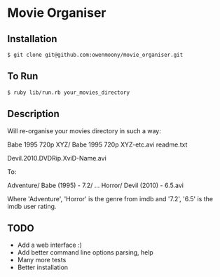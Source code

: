 Movie Organiser
===============

Installation
-----------

    $ git clone git@github.com:owenmoony/movie_organiser.git

To Run
------

    $ ruby lib/run.rb your_movies_directory


Description
-----------

Will re-organise your movies directory in such a way:

Babe 1995 720p XYZ/
    Babe 1995 720p XYZ-etc.avi
    readme.txt

Devil.2010.DVDRip.XviD-Name.avi


To:

Adventure/
    Babe (1995) - 7.2/
        ...
Horror/
    Devil (2010) - 6.5.avi


Where 'Adventure', 'Horror' is the genre from imdb and '7.2', '6.5' is the imdb user rating.

TODO
-----
 - Add a web interface :)
 - Add better command line options parsing, help
 - Many more tests
 - Better installation
